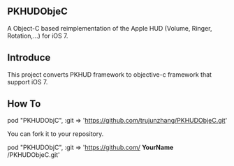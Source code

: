 ## PKHUDObjeC
A Object-C based reimplementation of the Apple HUD (Volume, Ringer, Rotation,…) for iOS 7.


## Introduce
This project converts PKHUD framework to objective-c framework that support iOS 7. 

## How To
   pod "PKHUDObjC", :git => 'https://github.com/trujunzhang/PKHUDObjeC.git'
   
   You can fork it to your repository.
   
   pod "PKHUDObjC", :git => 'https://github.com/ **YourName** /PKHUDObjeC.git'
